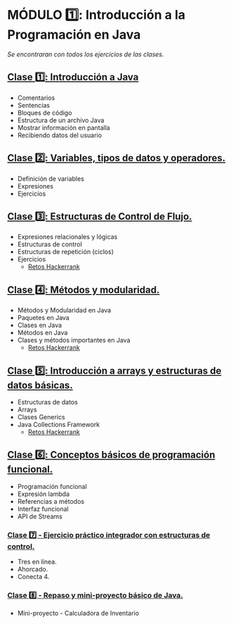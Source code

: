 # MÓDULO 1️⃣: **Introducción a la Programación en Java**

*Se encontraran con todos los ejercicios de las clases.*

## [Clase 1️⃣: **Introducción a Java**](Clase01)
- Comentarios
- Sentencias
- Bloques de código
- Estructura de un archivo Java
- Mostrar información en pantalla
- Recibiendo datos del usuario

## [Clase 2️⃣: **Variables, tipos de datos y operadores.**](Clase02)
- Definición de variables
- Expresiones
- Ejercicios

## [Clase 3️⃣: **Estructuras de Control de Flujo.**](Clase03)
- Expresiones relacionales y lógicas
- Estructuras de control
- Estructuras de repetición (ciclos)
- Ejercicios
    - [Retos Hackerrank](https://www.hackerrank.com/domains/java?filters%5Bskills%5D%5B%5D=Java%20%28Basic%29&filters%5Bskills%5D%5B%5D=Problem%20Solving%20%28Intermediate%29&filters%5Bdifficulty%5D%5B%5D=easy&filters%5Bsubdomains%5D%5B%5D=java-introduction)

## [Clase 4️⃣: **Métodos y modularidad.**](Clase04)
- Métodos y Modularidad en Java
- Paquetes en Java
- Clases en Java
- Métodos en Java
- Clases y métodos importantes en Java
    - [Retos Hackerrank](https://www.hackerrank.com/domains/java?filters%5Bskills%5D%5B%5D=Java%20%28Basic%29&filters%5Bskills%5D%5B%5D=Java%20%28Intermediate%29&filters%5Bsubdomains%5D%5B%5D=java-introduction&filters%5Bsubdomains%5D%5B%5D=java-strings&filters%5Bdifficulty%5D%5B%5D=hard&filters%5Bdifficulty%5D%5B%5D=easy)

## [Clase 5️⃣: **Introducción a arrays y estructuras de datos básicas.**](Clase05)
- Estructuras de datos
- Arrays
- Clases Generics
- Java Collections Framework
    - [Retos Hackerrank](https://www.hackerrank.com/domains/java?filters%5Bskills%5D%5B%5D=Java%20%28Basic%29&filters%5Bskills%5D%5B%5D=Java%20%28Intermediate%29&filters%5Bsubdomains%5D%5B%5D=java-data-structure&filters%5Bdifficulty%5D%5B%5D=easy)

## [Clase 6️⃣: **Conceptos básicos de programación funcional.**](Clase06)
- Programación funcional
- Expresión lambda
- Referencias a métodos
- Interfaz funcional
- API de Streams

### [Clase 7️⃣ - Ejercicio práctico integrador con estructuras de control.](Clase07)
- Tres en línea.
- Ahorcado.
- Conecta 4.
### [Clase 8️⃣ - Repaso y mini-proyecto básico de Java.](Clase08)
- Mini-proyecto - Calculadora de Inventario